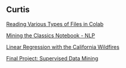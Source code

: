 ## Curtis


<a href="https://github.com/cwwade04/CIS-3902-Data-Mining/blob/main/Reading_Files_in_Jupyter.ipynb">Reading Various Types of Files in Colab</a><br>

<a href="https://github.com/cwwade04/CIS-3902-Data-Mining/blob/main/wade_Chapter_1_HW.ipynb">Mining the Classics Notebook - NLP</a><br>

<a href="https://github.com/cwwade04/CIS-3902-Data-Mining/blob/main/Linear_Regression_with_the_California_Wildfires_Dataset.ipynb">Linear Regression with the California Wildfires</a><br>

<a href="https://github.com/cwwade04/CIS-3902-Data-Mining/blob/main/cis3902finalproject_wade.ipynb">Final Project: Supervised Data Mining</a><br>
